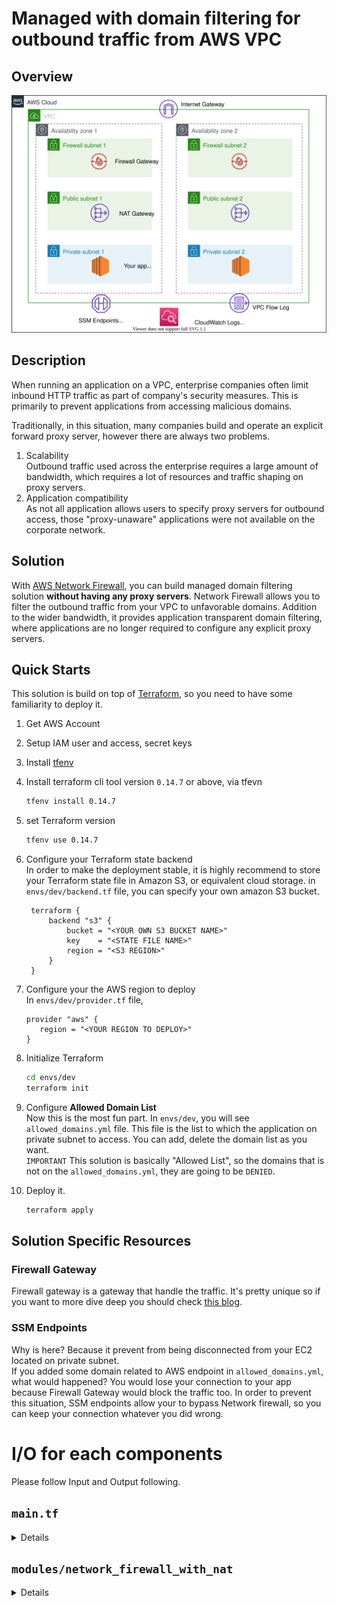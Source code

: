# Managed with domain filtering for outbound traffic from AWS VPC

## Overview

![Architecture](./img/arch.svg)


## Description
When running an application on a VPC, enterprise companies often limit inbound HTTP traffic as part of company's security measures. This is primarily to prevent applications from accessing malicious domains. 

Traditionally, in this situation, many companies build and operate an explicit forward proxy server, however there are always two problems.

1. Scalability  
   Outbound traffic used across the enterprise requires a large amount of bandwidth, which requires a lot of resources and traffic shaping on proxy servers.
2. Application compatibility  
   As not all application allows users to specify proxy servers for outbound access, those "proxy-unaware" applications were not available on the corporate network.

## Solution
With [AWS Network Firewall](https://aws.amazon.com/network-firewall/?nc1=h_ls&whats-new-cards.sort-by=item.additionalFields.postDateTime&whats-new-cards.sort-order=desc), you can build managed domain filtering solution **without having any proxy servers**. Network Firewall allows you to filter the outbound traffic from your VPC to unfavorable domains. Addition to the wider bandwidth, it provides application transparent domain filtering, where applications are no longer required to configure any explicit proxy servers.  

## Quick Starts
This solution is build on top of [Terraform](https://www.terraform.io/), so you need to have some familiarity to deploy it.

1. Get AWS Account
2. Setup IAM user and access, secret keys
3. Install [tfenv](https://github.com/tfutils/tfenv)
4. Install terraform cli tool version `0.14.7` or above, via tfevn
   ```bash
   tfenv install 0.14.7
   ```
5. set Terraform version
   ```bash
   tfenv use 0.14.7
   ```
6. Configure your Terraform state backend  
   In order to make the deployment stable, it is highly recommend to store your Terraform state file in Amazon S3, or equivalent cloud storage. in `envs/dev/backend.tf` file, you can specify your own amazon S3 bucket.
   ```HCL
    terraform {
        backend "s3" {
            bucket = "<YOUR OWN S3 BUCKET NAME>"
            key    = "<STATE FILE NAME>"
            region = "<S3 REGION>"
        }
    }   
   ```
7. Configure your the AWS region to deploy  
   In `envs/dev/provider.tf` file, 
   ```HCL
   provider "aws" {
      region = "<YOUR REGION TO DEPLOY>"
   }
   ```   
     
8. Initialize Terraform  
   ```bash
   cd envs/dev
   terraform init
   ```
9.  Configure **Allowed Domain List**  
   Now this is the most fun part. In `envs/dev`, you will see `allowed_domains.yml` file. This file is the list to which the application on private subnet to access. You can add, delete the domain list as you want.   
   `IMPORTANT`
   This solution is basically "Allowed List", so the domains that is not on the `allowed_domains.yml`, they are going to be `DENIED`.
11. Deploy it.
    ```bash
    terraform apply
    ```
## Solution Specific Resources

### Firewall Gateway
Firewall gateway is a gateway that handle the traffic. It's pretty unique so if you want to more dive deep you should check [this blog](https://aws.amazon.com/jp/blogs/aws/aws-network-firewall-new-managed-firewall-service-in-vpc/).

### SSM Endpoints
Why is here? Because it prevent from being disconnected from your EC2 located on private subnet.   
If you added some domain related to AWS endpoint in `allowed_domains.yml`, what would happened? You would lose your connection to your app because Firewall Gateway would block the traffic too. In order to prevent this situation, SSM endpoints allow your to bypass Network firewall, so you can keep your connection whatever you did wrong. 

# I/O for each components

Please follow Input and Output following.

## `main.tf` 

<details>

### Variables

| Variable | Type | Description |
| ------------- | ------------- | ------------- |
| vpc_cidr_block  | `String`  | Automatically create `/24` subnets in the VPC, so please specify larger CIDR range.  |

### Outputs

| Output | Type | Description |
| ------------- | ------------- | ------------- |
| igw  | `String`  | Internet Gateway (IGW) ID. |
| firewall_subnet_1_id  | `String`  | Firewall subnet ID located in first availability zone. |
| firewall_subnet_2_id  | `String`  | Firewall subnet ID located in second availability zone. |
| public_subnet_1_id  | `String`  | Public subnet ID located in first available zone. |
| public_subnet_2_id  | `String`  | Public subnet ID located in second available zone. |
| public_subnet_1_route_table_id  | `String`  | Route table ID for public subnet ID located in first available zone. |
| public_subnet_2_route_table_id  | `String`  | Route table ID for public subnet ID located in second available zone. |

</details>

## `modules/network_firewall_with_nat`

<details>

### Variables

| Variables | Type | Description |
| ------------- | ------------- | ------------- |
| igw  | `String`  | Internet Gateway (IGW) ID. |
| firewall_subnet_az_1  | `String`  | Firewall subnet ID located in first availability zone. |
| firewall_subnet_az_2  | `String`  | Firewall subnet ID located in second availability zone. |
| public_subnet_az_1  | `String`  | Public subnet ID located in first available zone. |
| public_subnet_az_2  | `String`  | Public subnet ID located in second available zone. |
| public_subnet_1_route_table_id  | `String`  | Route table ID for public subnet ID located in first available zone. |
| public_subnet_1_route_table_id  | `String`  | Route table ID for public subnet ID located in second available zone. |

### Output

No output defined.

</details>

